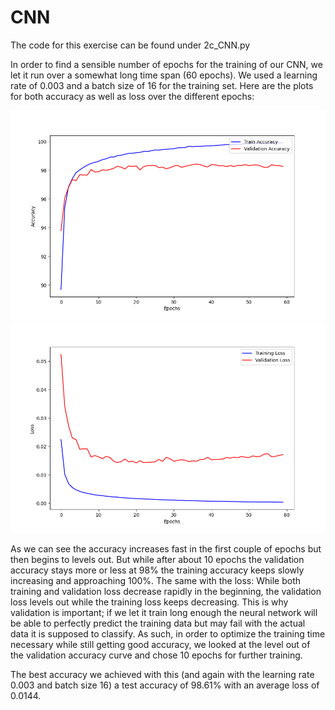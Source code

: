 # CNN

The code for this exercise can be found under 2c_CNN.py

In order to find a sensible number of epochs for the training of our CNN, we let it run over a somewhat long time span (60 epochs). We used a learning rate of 0.003 and a batch size of 16 for the training set. Here are the plots for both accuracy as well as loss over the different epochs:

![Accuracy Graph](/2c/2c_accuracy_plot.png) ![Loss Graph](/2c/2c_loss_plot.png)

As we can see the accuracy increases fast in the first couple of epochs but then begins to levels out. But while after about 10 epochs the validation accuracy stays more or less at 98% the training accuracy keeps slowly increasing and approaching 100%. The same with the loss: While both training and validation loss decrease rapidly in the beginning, the validation loss levels out while the training loss keeps decreasing. This is why validation is important; if we let it train long enough the neural network will be able to perfectly predict the training data but may fail with the actual data it is supposed to classify. As such, in order to optimize the training time necessary while still getting good accuracy, we looked at the level out of the validation accuracy curve and chose 10 epochs for further training. 

The best accuracy we achieved with this (and again with the learning rate 0.003 and batch size 16) a test accuracy of 98.61% with an average loss of 0.0144.


